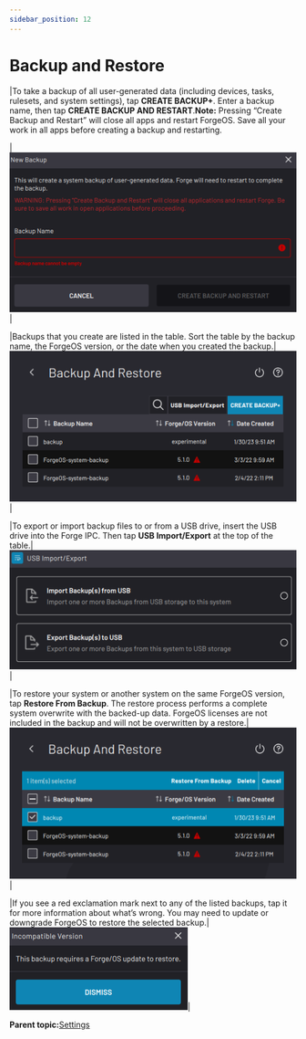 ```yaml
---
sidebar_position: 12
---
```


# Backup and Restore

|To take a backup of all user-generated data \(including devices, tasks, rulesets, and system settings\), tap **CREATE BACKUP+**. Enter a backup name, then tap **CREATE BACKUP AND RESTART**.**Note:** Pressing “Create Backup and Restart” will close all apps and restart ForgeOS. Save all your work in all apps before creating a backup and restarting.

|![](../Images/Settings/BackupAndRestore-CreateBackup.png)|

|Backups that you create are listed in the table. Sort the table by the backup name, the ForgeOS version, or the date when you created the backup.|![](../Images/Settings/BackupAndRestore.png)|

|To export or import backup files to or from a USB drive, insert the USB drive into the Forge IPC. Then tap **USB Import/Export** at the top of the table.|![](../Images/Settings/BackupAndRestore-ImportExport.png)|

|To restore your system or another system on the same ForgeOS version, tap **Restore From Backup**. The restore process performs a complete system overwrite with the backed-up data. ForgeOS licenses are not included in the backup and will not be overwritten by a restore.|![](../Images/Settings/BackupAndRestore-Select.png)|

|If you see a red exclamation mark next to any of the listed backups, tap it for more information about what’s wrong. You may need to update or downgrade ForgeOS to restore the selected backup.|![](../Images/Settings/BackupAndRestore-IncompatibleVersion.png)|

**Parent topic:**[Settings](../Settings/SettingsOverview.md)


